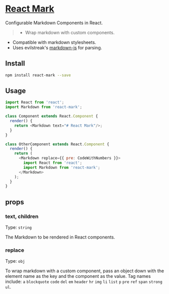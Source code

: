 # [React Mark](http://casesandberg.github.io/react-mark/)

Configurable Markdown Components in React.

> - Wrap markdown with custom components.
- Compatible with markdown stylesheets.
- Uses evilstreak's [markdown-js](https://github.com/evilstreak/markdown-js) for parsing.

## Install

``` bash
npm install react-mark --save
```

## Usage

``` js
import React from 'react';
import Markdown from 'react-mark';

class Component extends React.Component {
  render() {
    return <Markdown text="# React Mark"/>;
  }
}

class OtherComponent extends React.Component {
  render() {
    return (
      <Markdown replace={{ pre: CodeWithNumbers }}>
        import React from 'react';
        import Markdown from 'react-mark';
      </Markdown>
    );
  }
}
```



## props

### text, children
Type: `string`

The Markdown to be rendered in React components.

### replace
Type: `obj`

To wrap markdown with a custom component, pass an object down with the element name as the key and the component as the value. Tag names include: `a` `blockquote` `code` `del` `em` `header` `hr` `img` `li` `list` `p` `pre` `ref` `span` `strong` `ul`.
